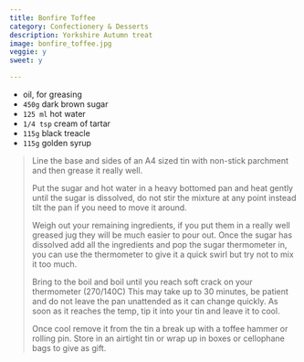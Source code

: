 ```yaml
---
title: Bonfire Toffee 
category: Confectionery & Desserts
description: Yorkshire Autumn treat
image: bonfire_toffee.jpg
veggie: y
sweet: y 

--- 
```

* oil, for greasing
* `450g` dark brown sugar
* `125 ml` hot water
* `1/4 tsp` cream of tartar
* `115g` black treacle
* `115g` golden syrup
 
> Line the base and sides of an A4 sized tin with non-stick parchment and then grease it really well.
>
> Put the sugar and hot water in a heavy bottomed pan and heat gently until the sugar is dissolved, do not stir the mixture at any point instead tilt the pan if you need to move it around.
>
> Weigh out your remaining ingredients, if you put them in a really well greased jug they will be much easier to pour out. Once the sugar has dissolved add all the ingredients and pop the sugar thermometer in, you can use the thermometer to give it a quick swirl but try not to mix it too much.
>
> Bring to the boil and boil until you reach soft crack on your thermometer (270/140C) This may take up to 30 minutes, be patient and do not leave the pan unattended as it can change quickly. As soon as it reaches the temp, tip it into your tin and leave it to cool.
>
> Once cool remove it from the tin a break up with a toffee hammer or rolling pin. Store in an airtight tin or wrap up in boxes or cellophane bags to give as gift.

